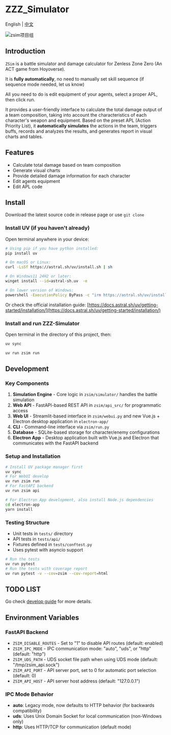 # ZZZ_Simulator

English | [中文](./docs/README_CN.md)

![zsim项目组](./docs/img/横板logo成图.png)

## Introduction

`ZSim` is a battle simulator and damage calculator for Zenless Zone Zero (An ACT game from Hoyoverse).

It is **fully automatically**, no need to manually set skill sequence (if sequence mode needed, let us know)

All you need to do is edit equipment of your agents, select a proper APL, then click run.

It provides a user-friendly interface to calculate the total damage output of a team composition, taking into account the characteristics of each character's weapon and equipment. Based on the preset APL (Action Priority List), it **automatically simulates** the actions in the team, triggers buffs, records and analyzes the results, and generates report in visual charts and tables.

## Features

- Calculate total damage based on team composition
- Generate visual charts
- Provide detailed damage information for each character
- Edit agents equipment
- Edit APL code

## Install

Download the latest source code in release page or use `git clone`

### Install UV (if you haven't already)

Open terminal anywhere in your device:

```bash
# Using pip if you have python installed:
pip install uv
```

```bash
# On macOS or Linux:
curl -LsSf https://astral.sh/uv/install.sh | sh
```

```bash
# On Windows11 24H2 or later:
winget install --id=astral-sh.uv  -e
```

```bash
# On lower version of Windows:
powershell -ExecutionPolicy ByPass -c "irm https://astral.sh/uv/install.ps1 | iex"
```



Or check the official installation guide: [https://docs.astral.sh/uv/getting-started/installation/](https://docs.astral.sh/uv/getting-started/installation/)

### Install and run ZZZ-Simulator

Open terminal in the directory of this project, then:

```bash
uv sync

uv run zsim run
```

## Development

### Key Components
1. **Simulation Engine** - Core logic in `zsim/simulator/` handles the battle simulation
2. **Web API** - FastAPI-based REST API in `zsim/api_src/` for programmatic access
3. **Web UI** - Streamlit-based interface in `zsim/webui.py` and new Vue.js + Electron desktop application in `electron-app/`
4. **CLI** - Command-line interface via `zsim/run.py`
5. **Database** - SQLite-based storage for character/enemy configurations
6. **Electron App** - Desktop application built with Vue.js and Electron that communicates with the FastAPI backend

### Setup and Installation
```bash
# Install UV package manager first
uv sync
# For WebUI develop
uv run zsim run 
# For FastAPI backend
uv run zsim api

# For Electron App development, also install Node.js dependencies
cd electron-app
yarn install
```

### Testing Structure
- Unit tests in `tests/` directory
- API tests in `tests/api/`
- Fixtures defined in `tests/conftest.py`
- Uses pytest with asyncio support

```bash
# Run the tests
uv run pytest
# Run the tests with coverage report
uv run pytest -v --cov=zsim --cov-report=html
```

## TODO LIST

Go check [develop guide](https://github.com/ZZZSimulator/ZSim/wiki/%E8%B4%A1%E7%8C%AE%E6%8C%87%E5%8D%97-Develop-Guide) for more details.

## Environment Variables

### FastAPI Backend
- `ZSIM_DISABLE_ROUTES` - Set to "1" to disable API routes (default: enabled)
- `ZSIM_IPC_MODE` - IPC communication mode: "auto", "uds", or "http" (default: "http")
- `ZSIM_UDS_PATH` - UDS socket file path when using UDS mode (default: "/tmp/zsim_api.sock")
- `ZSIM_API_PORT` - API server port, set to 0 for automatic port selection (default: 0)
- `ZSIM_API_HOST` - API server host address (default: "127.0.0.1")

### IPC Mode Behavior
- **auto**: Legacy mode, now defaults to HTTP behavior (for backwards compatibility)
- **uds**: Uses Unix Domain Socket for local communication (non-Windows only)
- **http**: Uses HTTP/TCP for communication (default mode)
